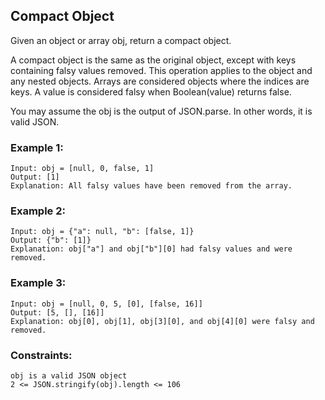 ## Compact Object

Given an object or array obj, return a compact object.

A compact object is the same as the original object, except with keys containing falsy values removed. This operation applies to the object and any nested objects. Arrays are considered objects where the indices are keys. A value is considered falsy when Boolean(value) returns false.

You may assume the obj is the output of JSON.parse. In other words, it is valid JSON.



### Example 1:
    Input: obj = [null, 0, false, 1]
    Output: [1]
    Explanation: All falsy values have been removed from the array.


### Example 2:
    Input: obj = {"a": null, "b": [false, 1]}
    Output: {"b": [1]}
    Explanation: obj["a"] and obj["b"][0] had falsy values and were removed.

### Example 3:
    Input: obj = [null, 0, 5, [0], [false, 16]]
    Output: [5, [], [16]]
    Explanation: obj[0], obj[1], obj[3][0], and obj[4][0] were falsy and removed.

### Constraints:
    obj is a valid JSON object
    2 <= JSON.stringify(obj).length <= 106
